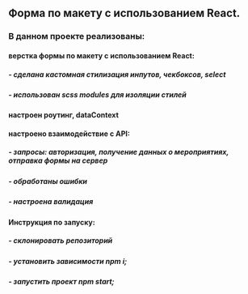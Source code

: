 ## Форма по макету с использованием React.

### В данном проекте реализованы: 
#### верстка формы по макету с использованием React:
##### - сделана кастомная стилизация инпутов, чекбоксов, select
##### - использован scss modules для изоляции стилей
#### настроен роутинг, dataContext 
#### настроено взаимодействие с API: 
##### - запросы: авторизация, получение данных о мероприятиях, отправка формы на сервер
##### - обработаны ошибки 
##### - настроена валидация

#### Инструкция по запуску: 
##### - склонировать репозиторий 
##### - установить зависимости npm i; 
##### - запустить проект npm start;

